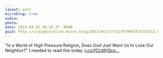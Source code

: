 ```yaml
---
layout: post
microblog: true
audio: 
photo: 
date: 2013-04-26 20:54:37 -0600
guid: http://craigmcclellan.micro.blog/2013/04/27/t327979067473293312.html
---
```

"In a World of High Pressure Religion, Does God Just Want Us to Love Our Neighbor?" I needed to read this today.  [t.co/fCLtWjQps...](http://t.co/fCLtWjQpsR)
